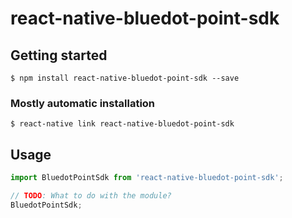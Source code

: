 # react-native-bluedot-point-sdk

## Getting started

`$ npm install react-native-bluedot-point-sdk --save`

### Mostly automatic installation

`$ react-native link react-native-bluedot-point-sdk`

## Usage
```javascript
import BluedotPointSdk from 'react-native-bluedot-point-sdk';

// TODO: What to do with the module?
BluedotPointSdk;
```
